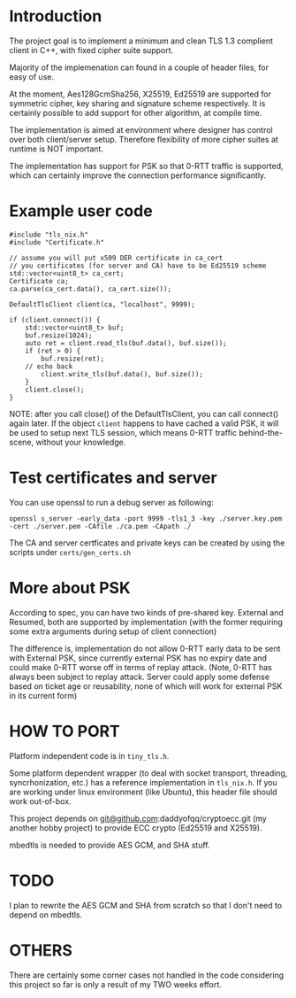 # Introduction

The project goal is to implement a minimum and clean TLS 1.3 complient client in C++, with fixed cipher suite support.

Majority of the implemenation can found in a couple of header files, for easy of use.

At the moment, Aes128GcmSha256, X25519, Ed25519 are supported for symmetric cipher, key sharing and signature scheme respectively. It is certainly possible to add support for other algorithm, at compile time.

The implementation is aimed at environment where designer has control over both client/server setup. Therefore flexibility of more cipher suites at runtime is
NOT important.

The implementation has support for PSK so that 0-RTT traffic is supported, which can certainly improve the connection performance significantly.

# Example user code

```
#include "tls_nix.h"
#include "Certificate.h"

// assume you will put x509 DER certificate in ca_cert
// you certificates (for server and CA) have to be Ed25519 scheme
std::vector<uint8_t> ca_cert;
Certificate ca;
ca.parse(ca_cert.data(), ca_cert.size());

DefaultTlsClient client(ca, "localhost", 9999);

if (client.connect()) {
    std::vector<uint8_t> buf;
    buf.resize(1024);
    auto ret = client.read_tls(buf.data(), buf.size());
    if (ret > 0) {
        buf.resize(ret);
	// echo back
        client.write_tls(buf.data(), buf.size());
    }
    client.close();
}

```

NOTE: after you call close() of the DefaultTlsClient, you can call connect() again later. If the object `client` happens to have cached a valid
PSK, it will be used to setup next TLS session, which means 0-RTT traffic behind-the-scene, without your knowledge.

# Test certificates and server

You can use openssl to run a debug server as following:

```
openssl s_server -early_data -port 9999 -tls1_3 -key ./server.key.pem -cert ./server.pem -CAfile ./ca.pem -CApath ./

```

The CA and server certficates and private keys can be created by using the scripts under `certs/gen_certs.sh`

# More about PSK

According to spec, you can have two kinds of pre-shared key. External and Resumed, both are supported by implementation (with the former requiring some extra arguments during setup of client connection)

The difference is, implementation do not allow 0-RTT early data to be sent with External PSK, since currently external PSK has no expiry date and could make 0-RTT worse off in terms of replay attack. (Note, 0-RTT has always been subject to replay attack. Server could apply some defense based on ticket age or reusability, none of which will work for external PSK in its current form)


# HOW TO PORT

Platform independent code is in `tiny_tls.h`. 

Some platform dependent wrapper (to deal with socket transport, threading, syncrhonization, etc.) has a reference implementation in `tls_nix.h`. If you are working under linux environment (like Ubuntu), this header file should work out-of-box.

This project depends on git@github.com:daddyofqq/cryptoecc.git (my another hobby project) to provide ECC crypto (Ed25519 and X25519). 

mbedtls is needed to provide AES GCM, and SHA stuff.

# TODO

I plan to rewrite the AES GCM and SHA from scratch so that I don't need to depend on mbedtls. 

# OTHERS

There are certainly some corner cases not handled in the code considering this project so far is only a result of my TWO weeks effort.
